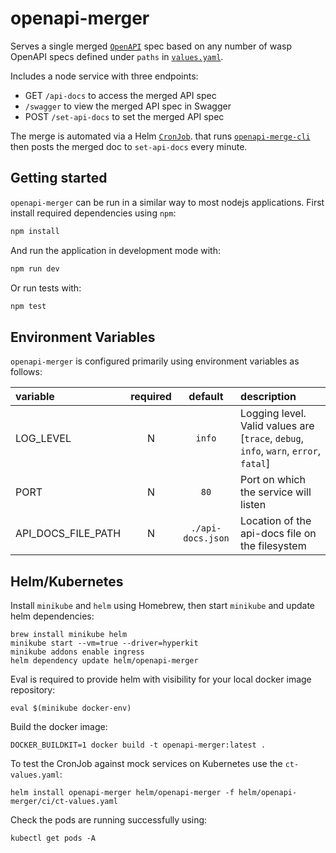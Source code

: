 # openapi-merger

Serves a single merged [`OpenAPI`](https://swagger.io/specification/) spec based on any number of wasp OpenAPI specs defined under `paths` in [`values.yaml`](helm/openapi-merger/values.yaml).

Includes a node service with three endpoints:
- GET `/api-docs` to access the merged API spec
- `/swagger` to view the merged API spec in Swagger
- POST `/set-api-docs` to set the merged API spec

The merge is automated via a Helm [`CronJob`](helm/openapi-merger/templates/cronjob.yaml). that runs [`openapi-merge-cli`](https://www.npmjs.com/package/openapi-merge-cli) then posts the merged doc to `set-api-docs` every minute.

## Getting started

`openapi-merger` can be run in a similar way to most nodejs applications. First install required dependencies using `npm`:

```sh
npm install
```

And run the application in development mode with:

```sh
npm run dev
```

Or run tests with:

```sh
npm test
```

## Environment Variables

`openapi-merger` is configured primarily using environment variables as follows:

| variable  | required | default | description                                                                          |
| :-------- | :------: | :-----: | :----------------------------------------------------------------------------------- |
| LOG_LEVEL |    N     | `info`  | Logging level. Valid values are [`trace`, `debug`, `info`, `warn`, `error`, `fatal`] |
| PORT      |    N     |  `80`   | Port on which the service will listen                                                |
| API_DOCS_FILE_PATH|   N   |   `./api-docs.json` | Location of the api-docs file on the filesystem |

## Helm/Kubernetes

Install `minikube` and `helm` using Homebrew, then start `minikube` and update helm dependencies:
```
brew install minikube helm
minikube start --vm=true --driver=hyperkit
minikube addons enable ingress
helm dependency update helm/openapi-merger
```

Eval is required to provide helm with visibility for your local docker image repository:
```
eval $(minikube docker-env)
```

Build the docker image:
```
DOCKER_BUILDKIT=1 docker build -t openapi-merger:latest .
```

To test the CronJob against mock services on Kubernetes use the `ct-values.yaml`:
```
helm install openapi-merger helm/openapi-merger -f helm/openapi-merger/ci/ct-values.yaml
```

Check the pods are running successfully using:
```
kubectl get pods -A
```